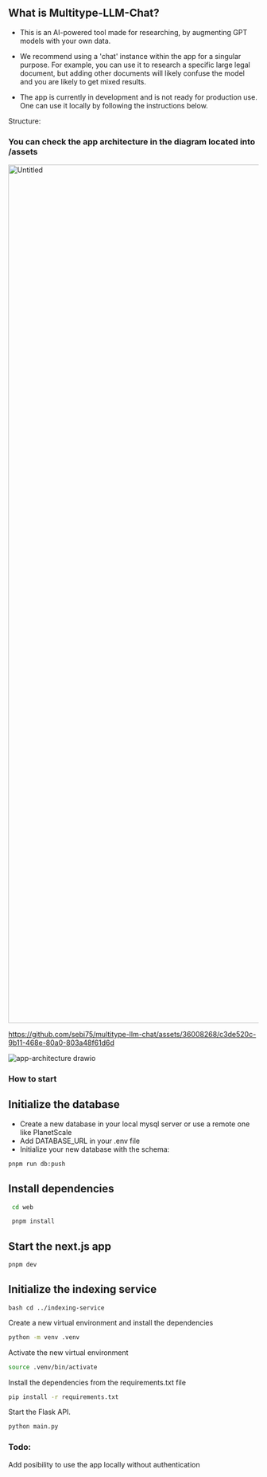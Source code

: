 ## What is Multitype-LLM-Chat?

- This is an AI-powered tool made for researching, by augmenting GPT models with your own data.

- We recommend using a 'chat' instance within the app for a singular purpose. For example, you can use it to
  research a specific large legal document, but adding other documents will likely confuse the model and you are
  likely to get mixed results.

- The app is currently in development and is not ready for production use. One can use it locally by following the instructions below.

Structure:

### You can check the app architecture in the diagram located into /assets

<img width="1723" alt="Untitled" src="https://github.com/sebi75/multitype-llm-chat/assets/36008268/60dfd7c0-c21d-47a5-9196-e824b323539f">

https://github.com/sebi75/multitype-llm-chat/assets/36008268/c3de520c-9b11-468e-80a0-803a48f61d6d

![app-architecture drawio](https://github.com/sebi75/multitype-llm-chat/assets/36008268/e4c56f6b-d32e-4f4d-b4dc-497fc7868c48)

### How to start

## Initialize the database

- Create a new database in your local mysql server or use a remote one like PlanetScale
- Add DATABASE_URL in your .env file
- Initialize your new database with the schema:

```bash
pnpm run db:push
```

## Install dependencies

```bash
 cd web
```

```bash
 pnpm install
```

## Start the next.js app

```bash
pnpm dev
```

## Initialize the indexing service

```
bash cd ../indexing-service
```

Create a new virtual environment and install the dependencies

```bash
python -m venv .venv
```

Activate the new virtual environment

```bash
source .venv/bin/activate
```

Install the dependencies from the requirements.txt file

```bash
pip install -r requirements.txt
```

Start the Flask API.

```bash
python main.py
```

### Todo:

Add posibility to use the app locally without authentication
